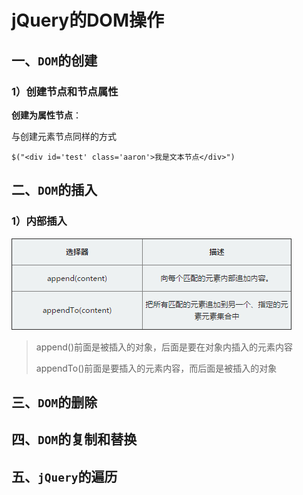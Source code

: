 # jQuery的DOM操作

## 一、`DOM`的创建

### 1）创建节点和节点属性

**创建为属性节点**：

与创建元素节点同样的方式

```
$("<div id='test' class='aaron'>我是文本节点</div>")
```

## 二、`DOM`的插入

### 1）内部插入

![img](res/56cc12f800017b4104480146.jpg)

> append()前面是被插入的对象，后面是要在对象内插入的元素内容 
>
> appendTo()前面是要插入的元素内容，而后面是被插入的对象

## 三、`DOM`的删除

## 四、`DOM`的复制和替换

## 五、`jQuery`的遍历

